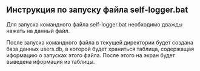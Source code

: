 ## Инструкция по запуску файла self-logger.bat 

Для запуска командного файла self-logger.bat необходимо дважды нажать на данный файл.

После запуска командного файла в текущей директории будет создана база данных users.db, в которой будет храниться таблица, содержащая иформацию о запусках этого файла. После этого на экран будет выведена иформация из таблицы.


